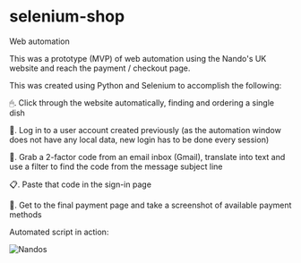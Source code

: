 # selenium-shop

Web automation

This was a prototype (MVP) of web automation using the Nando's UK website and reach the payment / checkout page.

This was created using Python and Selenium to accomplish the following:

🖱. Click through the website automatically, finding and ordering a single dish

🔐. Log in to a user account created previously (as the automation window does not have any local data, new login has to be done every session)

📧. Grab a 2-factor code from an email inbox (Gmail), translate into text and use a filter to find the code from the message subject line

📋. Paste that code in the sign-in page

📸. Get to the final payment page and take a screenshot of available payment methods

Automated script in action:

![Nandos](https://user-images.githubusercontent.com/74986053/123271836-20f7fb80-d4f9-11eb-9f00-7b77f325ba50.gif)
